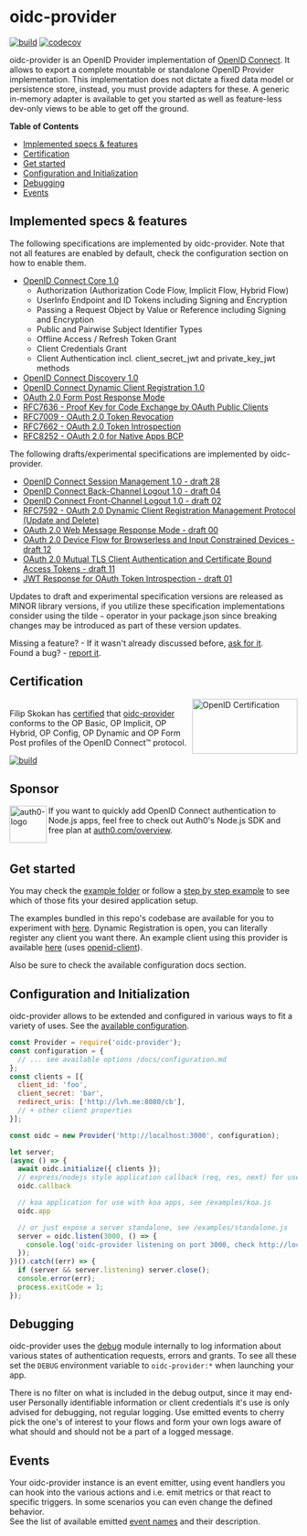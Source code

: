# oidc-provider

[![build][travis-image]][travis-url] [![codecov][codecov-image]][codecov-url]

oidc-provider is an OpenID Provider implementation of [OpenID Connect][openid-connect]. It allows to
export a complete mountable or standalone OpenID Provider implementation. This implementation does
not dictate a fixed data model or persistence store, instead, you must provide adapters for these.
A generic in-memory adapter is available to get you started as well as feature-less dev-only views
to be able to get off the ground.

**Table of Contents**

<!-- TOC depthFrom:2 depthTo:3 withLinks:1 updateOnSave:1 orderedList:0 -->

- [Implemented specs & features](#implemented-specs--features)
- [Certification](#certification)
- [Get started](#get-started)
- [Configuration and Initialization](#configuration-and-initialization)
- [Debugging](#debugging)
- [Events](#events)

<!-- /TOC -->

## Implemented specs & features

The following specifications are implemented by oidc-provider. Note that not all features are
enabled by default, check the configuration section on how to enable them.

- [OpenID Connect Core 1.0][core]
  - Authorization (Authorization Code Flow, Implicit Flow, Hybrid Flow)
  - UserInfo Endpoint and ID Tokens including Signing and Encryption
  - Passing a Request Object by Value or Reference including Signing and Encryption
  - Public and Pairwise Subject Identifier Types
  - Offline Access / Refresh Token Grant
  - Client Credentials Grant
  - Client Authentication incl. client_secret_jwt and private_key_jwt methods
- [OpenID Connect Discovery 1.0][discovery]
- [OpenID Connect Dynamic Client Registration 1.0][registration]
- [OAuth 2.0 Form Post Response Mode][form-post]
- [RFC7636 - Proof Key for Code Exchange by OAuth Public Clients][pkce]
- [RFC7009 - OAuth 2.0 Token Revocation][revocation]
- [RFC7662 - OAuth 2.0 Token Introspection][introspection]
- [RFC8252 - OAuth 2.0 for Native Apps BCP][oauth-native-apps]

The following drafts/experimental specifications are implemented by oidc-provider.
- [OpenID Connect Session Management 1.0 - draft 28][session-management]
- [OpenID Connect Back-Channel Logout 1.0 - draft 04][backchannel-logout]
- [OpenID Connect Front-Channel Logout 1.0 - draft 02][frontchannel-logout]
- [RFC7592 - OAuth 2.0 Dynamic Client Registration Management Protocol (Update and Delete)][registration-management]
- [OAuth 2.0 Web Message Response Mode - draft 00][wmrm]
- [OAuth 2.0 Device Flow for Browserless and Input Constrained Devices - draft 12][device-flow]
- [OAuth 2.0 Mutual TLS Client Authentication and Certificate Bound Access Tokens - draft 11][mtls]
- [JWT Response for OAuth Token Introspection - draft 01][jwt-introspection]

Updates to draft and experimental specification versions are released as MINOR library versions,
if you utilize these specification implementations consider using the tilde `~` operator in your
package.json since breaking changes may be introduced as part of these version updates.

Missing a feature? - If it wasn't already discussed before, [ask for it][suggest-feature].  
Found a bug? - [report it][bug].

## Certification
[<img width="184" height="96" align="right" src="https://cdn.rawgit.com/panva/node-oidc-provider/acd3ebf2/OpenID_Certified.png" alt="OpenID Certification">][openid-certified-link]  
Filip Skokan has [certified][openid-certified-link] that [oidc-provider][npm-url]
conforms to the OP Basic, OP Implicit, OP Hybrid, OP Config, OP Dynamic and OP Form Post profiles
of the OpenID Connect™ protocol.

[![build][conformance-image]][conformance-url]


<h2>Sponsor</h2>

[<img width="65" height="65" align="left" src="https://avatars.githubusercontent.com/u/2824157?s=75&v=4" alt="auth0-logo">][sponsor-auth0] If you want to quickly add OpenID Connect authentication to Node.js apps, feel free to check out Auth0's Node.js SDK and free plan at [auth0.com/overview][sponsor-auth0].<br><br>


## Get started
You may check the [example folder](/example) or follow a [step by step example][example-repo] to see
which of those fits your desired application setup.

The examples bundled in this repo's codebase are available for you to experiment with
[here][heroku-example]. Dynamic Registration is open, you can literally register any client you want
there.   An example client using this provider is available [here][heroku-example-client] (uses
[openid-client][openid-client]).

Also be sure to check the available configuration docs section.


## Configuration and Initialization
oidc-provider allows to be extended and configured in various ways to fit a variety of uses. See
the [available configuration](/docs/configuration.md).

```js
const Provider = require('oidc-provider');
const configuration = {
  // ... see available options /docs/configuration.md
};
const clients = [{
  client_id: 'foo',
  client_secret: 'bar',
  redirect_uris: ['http://lvh.me:8080/cb'],
  // + other client properties
}];

const oidc = new Provider('http://localhost:3000', configuration);

let server;
(async () => {
  await oidc.initialize({ clients });
  // express/nodejs style application callback (req, res, next) for use with express apps, see /examples/express.js
  oidc.callback

  // koa application for use with koa apps, see /examples/koa.js
  oidc.app

  // or just expose a server standalone, see /examples/standalone.js
  server = oidc.listen(3000, () => {
    console.log('oidc-provider listening on port 3000, check http://localhost:3000/.well-known/openid-configuration');
  });
})().catch((err) => {
  if (server && server.listening) server.close();
  console.error(err);
  process.exitCode = 1;
});
```


## Debugging
oidc-provider uses the [debug][debug-link] module internally to log information about various states
of authentication requests, errors and grants. To see all these set the `DEBUG` environment variable
to `oidc-provider:*` when launching your app.

There is no filter on what is included in the debug output, since it may end-user Personally
identifiable information or client credentials it's use is only advised for debugging, not regular
logging. Use emitted events to cherry pick the one's of interest to your flows and form your own
logs aware of what should and should not be a part of a logged message.


## Events
Your oidc-provider instance is an event emitter, using event handlers you can hook into the various
actions and i.e. emit metrics or that react to specific triggers. In some scenarios you can even
change the defined behavior.  
See the list of available emitted [event names](/docs/events.md) and their description.


[travis-image]: https://api.travis-ci.com/panva/node-oidc-provider.svg?branch=master
[travis-url]: https://travis-ci.com/panva/node-oidc-provider
[conformance-image]: https://api.travis-ci.com/panva/oidc-provider-conformance-tests.svg?branch=master
[conformance-url]: https://github.com/panva/oidc-provider-conformance-tests
[codecov-image]: https://img.shields.io/codecov/c/github/panva/node-oidc-provider/master.svg
[codecov-url]: https://codecov.io/gh/panva/node-oidc-provider
[npm-url]: https://www.npmjs.com/package/oidc-provider
[openid-certified-link]: https://openid.net/certification/
[openid-connect]: https://openid.net/connect/
[core]: https://openid.net/specs/openid-connect-core-1_0.html
[discovery]: https://openid.net/specs/openid-connect-discovery-1_0.html
[registration]: https://openid.net/specs/openid-connect-registration-1_0.html
[session-management]: https://openid.net/specs/openid-connect-session-1_0-28.html
[form-post]: https://openid.net/specs/oauth-v2-form-post-response-mode-1_0.html
[revocation]: https://tools.ietf.org/html/rfc7009
[introspection]: https://tools.ietf.org/html/rfc7662
[pkce]: https://tools.ietf.org/html/rfc7636
[node-jose]: https://github.com/cisco/node-jose
[example-repo]: https://github.com/panva/node-oidc-provider-example
[heroku-example]: https://guarded-cliffs-8635.herokuapp.com/.well-known/openid-configuration
[heroku-example-client]: https://tranquil-reef-95185.herokuapp.com/client
[openid-client]: https://github.com/panva/node-openid-client
[backchannel-logout]: https://openid.net/specs/openid-connect-backchannel-1_0-04.html
[frontchannel-logout]: https://openid.net/specs/openid-connect-frontchannel-1_0-02.html
[registration-management]: https://tools.ietf.org/html/rfc7592
[oauth-native-apps]: https://tools.ietf.org/html/rfc8252
[debug-link]: https://github.com/visionmedia/debug
[wmrm]: https://tools.ietf.org/html/draft-sakimura-oauth-wmrm-00
[device-flow]: https://tools.ietf.org/html/draft-ietf-oauth-device-flow-12
[jwt-introspection]: https://tools.ietf.org/html/draft-ietf-oauth-jwt-introspection-response-01
[sponsor-auth0]: https://auth0.com/overview?utm_source=GHsponsor&utm_medium=GHsponsor&utm_campaign=oidc-provider&utm_content=auth
[suggest-feature]: https://github.com/panva/node-oidc-provider/issues/new?template=feature-request.md
[bug]: https://github.com/panva/node-oidc-provider/issues/new?template=bug-report.md
[mtls]: https://tools.ietf.org/html/draft-ietf-oauth-mtls-11
